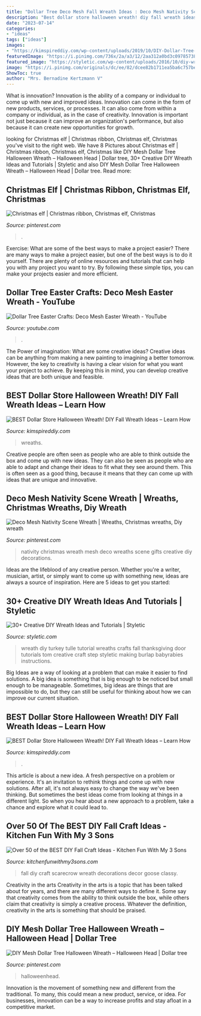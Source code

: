 ```yaml
---
title: "Dollar Tree Deco Mesh Fall Wreath Ideas : Deco Mesh Nativity Scene Wreath"
description: "Best dollar store halloween wreath! diy fall wreath ideas – learn how"
date: "2023-07-14"
categories:
- "ideas"
tags: ["ideas"]
images:
- "https://kimspireddiy.com/wp-content/uploads/2019/10/DIY-Dollar-Tree-Halloween-Deco-Mesh-Wreath.jpg"
featuredImage: "https://i.pinimg.com/736x/2a/a3/12/2aa312a0bd3c097857381440fc3f0284.jpg"
featured_image: "https://styletic.com/wp-content/uploads/2016/10/diy-wreaths/21-diy-wreath-ideas-and-tutorials.jpg"
image: "https://i.pinimg.com/originals/dc/ee/82/dcee82b1711ea5ba6c757be632491526.jpg"
ShowToc: true
author: "Mrs. Bernadine Kertzmann V"
---
```



What is innovation?
Innovation is the ability of a company or individual to come up with new and improved ideas. Innovation can come in the form of new products, services, or processes. It can also come from within a company or individual, as in the case of creativity. Innovation is important not just because it can improve an organization's performance, but also because it can create new opportunities for growth.

	

		
looking for Christmas elf | Christmas ribbon, Christmas elf, Christmas you've visit to the right web. We have 8 Pictures about Christmas elf | Christmas ribbon, Christmas elf, Christmas like DIY Mesh Dollar Tree Halloween Wreath – Halloween Head | Dollar tree, 30+ Creative DIY Wreath Ideas and Tutorials | Styletic and also DIY Mesh Dollar Tree Halloween Wreath – Halloween Head | Dollar tree. Read more:
		
    
## Christmas Elf | Christmas Ribbon, Christmas Elf, Christmas

<img loading=lazy src="https://i.pinimg.com/736x/2e/9b/61/2e9b615fc2e0058720f0a523d8cc6242.jpg" onerror="this.onerror=null;this.src='https://tse3.mm.bing.net/th?id=OIP.Pp68NS7AYG7dV3elsZQkJgHaJ3&amp;pid=15.1';" alt="Christmas elf | Christmas ribbon, Christmas elf, Christmas">

_Source: pinterest.com_

>. 

	

Exercise: What are some of the best ways to make a project easier?
There are many ways to make a project easier, but one of the best ways is to do it yourself. There are plenty of online resources and tutorials that can help you with any project you want to try. By following these simple tips, you can make your projects easier and more efficient.

    
## Dollar Tree Easter Crafts: Deco Mesh Easter Wreath - YouTube

<img loading=lazy src="https://i.ytimg.com/vi/6NC3Xo2GlBI/maxresdefault.jpg" onerror="this.onerror=null;this.src='https://tse3.mm.bing.net/th?id=OIP.ZF6-Cu7BerEJviATJ4wwqgHaEK&amp;pid=15.1';" alt="Dollar Tree Easter Crafts: Deco Mesh Easter Wreath - YouTube">

_Source: youtube.com_

>. 

	

The Power of imagination: What are some creative ideas?
Creative ideas can be anything from making a new painting to imagining a better tomorrow. However, the key to creativity is having a clear vision for what you want your project to achieve. By keeping this in mind, you can develop creative ideas that are both unique and feasible.

    
## BEST Dollar Store Halloween Wreath! DIY Fall Wreath Ideas – Learn How

<img loading=lazy src="https://kimspireddiy.com/wp-content/uploads/2019/10/DIY-Dollar-Tree-Halloween-Deco-Mesh-Wreath.jpg" onerror="this.onerror=null;this.src='https://tse4.mm.bing.net/th?id=OIP.obIJFUwlLMPCJ2vnikcZxAHaLH&amp;pid=15.1';" alt="BEST Dollar Store Halloween Wreath! DIY Fall Wreath Ideas – Learn How">

_Source: kimspireddiy.com_

>wreaths. 

	

Creative people are often seen as people who are able to think outside the box and come up with new ideas. They can also be seen as people who are able to adapt and change their ideas to fit what they see around them. This is often seen as a good thing, because it means that they can come up with ideas that are unique and innovative.

    
## Deco Mesh Nativity Scene Wreath | Wreaths, Christmas Wreaths, Diy Wreath

<img loading=lazy src="https://i.pinimg.com/originals/dc/ee/82/dcee82b1711ea5ba6c757be632491526.jpg" onerror="this.onerror=null;this.src='https://tse3.mm.bing.net/th?id=OIP.NumdLmQl5eCqEVyMLg_D6wHaJ4&amp;pid=15.1';" alt="Deco Mesh Nativity Scene Wreath | Wreaths, Christmas wreaths, Diy wreath">

_Source: pinterest.com_

>nativity christmas wreath mesh deco wreaths scene gifts creative diy decorations. 

	

Ideas are the lifeblood of any creative person. Whether you're a writer, musician, artist, or simply want to come up with something new, ideas are always a source of inspiration. Here are 5 ideas to get you started: 

    
## 30+ Creative DIY Wreath Ideas And Tutorials | Styletic

<img loading=lazy src="https://styletic.com/wp-content/uploads/2016/10/diy-wreaths/21-diy-wreath-ideas-and-tutorials.jpg" onerror="this.onerror=null;this.src='https://tse2.mm.bing.net/th?id=OIP.buqXBCydtI0p53sj218ZBAHaTQ&amp;pid=15.1';" alt="30+ Creative DIY Wreath Ideas and Tutorials | Styletic">

_Source: styletic.com_

>wreath diy turkey tulle tutorial wreaths crafts fall thanksgiving door tutorials tom creative craft step styletic making burlap babyrabies instructions. 

	

Big Ideas are a way of looking at a problem that can make it easier to find solutions. A big idea is something that is big enough to be noticed but small enough to be manageable. Sometimes, big ideas are things that are impossible to do, but they can still be useful for thinking about how we can improve our current situation.

    
## BEST Dollar Store Halloween Wreath! DIY Fall Wreath Ideas – Learn How

<img loading=lazy src="https://kimspireddiy.com/wp-content/uploads/2020/08/halloween-candy-wreath-3.jpg" onerror="this.onerror=null;this.src='https://tse4.mm.bing.net/th?id=OIP.HU5Dcxxs8x1i_XMal8AtpgHaLH&amp;pid=15.1';" alt="BEST Dollar Store Halloween Wreath! DIY Fall Wreath Ideas – Learn How">

_Source: kimspireddiy.com_

>. 

	

This article is about a new idea. A fresh perspective on a problem or experience. It's an invitation to rethink things and come up with new solutions. After all, it's not always easy to change the way we've been thinking. But sometimes the best ideas come from looking at things in a different light. So when you hear about a new approach to a problem, take a chance and explore what it could lead to.

    
## Over 50 Of The BEST DIY Fall Craft Ideas - Kitchen Fun With My 3 Sons

<img loading=lazy src="https://kitchenfunwithmy3sons.com/wp-content/uploads/2016/08/the-best-diy-fall-craft-ideas-kids-home-decor-projects-52.jpg" onerror="this.onerror=null;this.src='https://tse1.mm.bing.net/th?id=OIP.foduxiTr7xj4t95BWMpsoAHaJ4&amp;pid=15.1';" alt="Over 50 of the BEST DIY Fall Craft Ideas - Kitchen Fun With My 3 Sons">

_Source: kitchenfunwithmy3sons.com_

>fall diy craft scarecrow wreath decorations decor goose classy. 

	

Creativity in the arts
Creativity in the arts is a topic that has been talked about for years, and there are many different ways to define it. Some say that creativity comes from the ability to think outside the box, while others claim that creativity is simply a creative process. Whatever the definition, creativity in the arts is something that should be praised.

    
## DIY Mesh Dollar Tree Halloween Wreath – Halloween Head | Dollar Tree

<img loading=lazy src="https://i.pinimg.com/736x/2a/a3/12/2aa312a0bd3c097857381440fc3f0284.jpg" onerror="this.onerror=null;this.src='https://tse4.mm.bing.net/th?id=OIP.03tuK5JOOsHKKDasucf_HAHaJ3&amp;pid=15.1';" alt="DIY Mesh Dollar Tree Halloween Wreath – Halloween Head | Dollar tree">

_Source: pinterest.com_

>halloweenhead. 

	

Innovation is the movement of something new and different from the traditional. To many, this could mean a new product, service, or idea. For businesses, innovation can be a way to increase profits and stay afloat in a competitive market.

